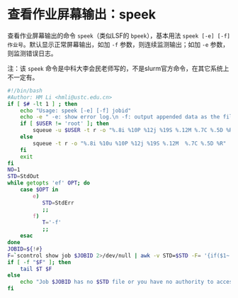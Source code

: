 # 查看作业屏幕输出：speek

查看作业屏幕输出的命令 `speek`（类似LSF的 `bpeek`），基本用法 `speek [-e] [-f] 作业号`。默认显示正常屏幕输出，如加 `-f` 参数，则连续监测输出；如加 `-e` 参数，则监测错误日志。

注：该 `speek` 命令是中科大李会民老师写的，不是slurm官方命令，在其它系统上不一定有。

```bash
#!/bin/bash
#Author: HM Li <hmli@ustc.edu.cn>
if [ $# -lt 1 ] ; then
    echo "Usage: speek [-e] [-f] jobid"
    echo -e " -e: show error log.\n -f: output appended data as the file grows.\n\nYour jobs are:"
    if [ $USER != 'root' ]; then
        squeue -u $USER -t r -o "%.8i %10P %12j %19S %.12M %.7C %.5D %R"
    else
        squeue -t r -o "%.8i %10u %10P %12j %19S %.12M  %.7C %.5D %R"
    fi
    exit
fi
NO=1
STD=StdOut
while getopts 'ef' OPT; do
    case $OPT in
        e)
           STD=StdErr
           ;;
        f)
           T='-f'
           ;;
    esac
done
JOBID=${!#}
F=`scontrol show job $JOBID 2>/dev/null | awk -v STD=$STD -F= '{if($1~'STD') print $2}'`
if [ -f "$F" ]; then
    tail $T $F
else
    echo "Job $JOBID has no $STD file or you have no authority to access."
fi
```
